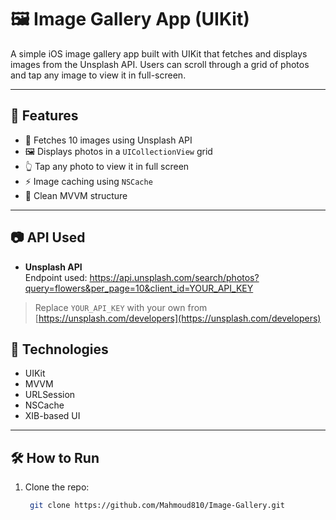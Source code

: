 # 🖼 Image Gallery App (UIKit)

A simple iOS image gallery app built with UIKit that fetches and displays images from the Unsplash API. Users can scroll through a grid of photos and tap any image to view it in full-screen.

---

## 🚀 Features

- 📡 Fetches 10 images using Unsplash API
- 🖼 Displays photos in a `UICollectionView` grid
- 👆 Tap any photo to view it in full screen
- ⚡️ Image caching using `NSCache`
- 💎 Clean MVVM structure

---

## 📷 API Used

- **Unsplash API**  
  Endpoint used:
https://api.unsplash.com/search/photos?query=flowers&per_page=10&client_id=YOUR_API_KEY

> Replace `YOUR_API_KEY` with your own from [https://unsplash.com/developers](https://unsplash.com/developers)


## 🧱 Technologies

- UIKit
- MVVM
- URLSession
- NSCache
- XIB-based UI

---

## 🛠 How to Run

1. Clone the repo:
   ```bash
	git clone https://github.com/Mahmoud810/Image-Gallery.git
